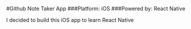 #Github Note Taker App
###Platform: iOS
###Powered by: React Native

I decided to build this iOS app to learn React Native
